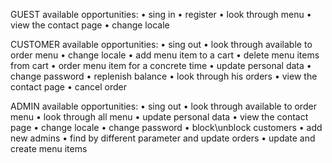 GUEST available opportunities:
•	sing in
•	register
•	look through menu 
•	view the contact page
•	change locale

CUSTOMER available opportunities:
•	sing out
•	look through available to order menu 
•	change locale
•	add menu item to a cart
•	delete menu items from cart
•	order menu item for a concrete time
•	update personal data
•	change password
•	replenish balance
•	look through his orders
•	view the contact page
•	cancel order 

ADMIN available opportunities:
•	sing out
•	look through available to order menu 
•	look through all menu 
•	update personal data
•	view the contact page
•	change locale
•	change password
•	block\unblock customers
•	add new admins
•	find by different parameter and update orders
•	update and create menu items
